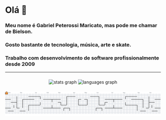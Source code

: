 <h1>Olá 👋</h1>

<h3>Meu nome é Gabriel Peterossi Maricato, mas pode me chamar de Bielson.</h3>

<h3>Gosto bastante de tecnologia, música, arte e skate.</h3>
<h3>Trabalho com desenvolvimento de software profissionalmente desde 2009</h3>

<hr>

###

<div align="center">
  <img src="https://github-readme-stats.vercel.app/api?username=gabrielpmaricato&hide_title=false&hide_rank=false&show_icons=true&include_all_commits=true&count_private=true&disable_animations=false&theme=dracula&locale=en&hide_border=false" height="150" alt="stats graph"  />
  <img src="https://github-readme-stats.vercel.app/api/top-langs?username=gabrielpmaricato&locale=en&hide_title=false&layout=compact&card_width=320&langs_count=5&theme=dracula&hide_border=false&order=2" height="150" alt="languages graph"  />
</div>

###

<picture>
  <source media="(prefers-color-scheme: dark)" srcset="https://raw.githubusercontent.com/gabrielpmaricato/gabrielpmaricato/output/pacman-contribution-graph-dark.svg">
  <source media="(prefers-color-scheme: light)" srcset="https://raw.githubusercontent.com/gabrielpmaricato/gabrielpmaricato/output/pacman-contribution-graph.svg">
  <img alt="pacman contribution graph" src="https://raw.githubusercontent.com/gabrielpmaricato/gabrielpmaricato/output/pacman-contribution-graph.svg">
</picture>

###
